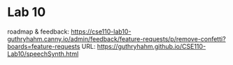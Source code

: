# Lab 10
roadmap & feedback: https://cse110-lab10-guthryhahm.canny.io/admin/feedback/feature-requests/p/remove-confetti?boards=feature-requests
URL: https://guthryhahm.github.io/CSE110-Lab10/speechSynth.html